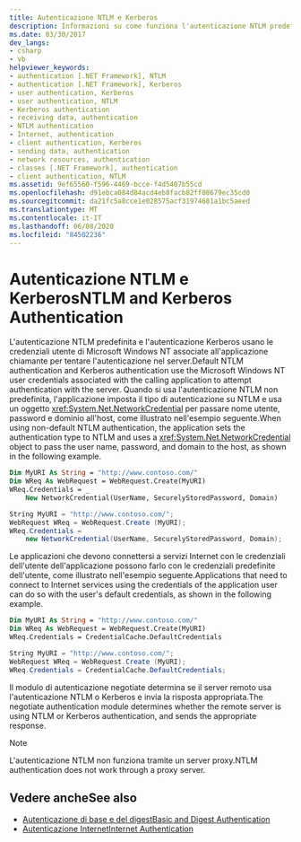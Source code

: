 ```yaml
---
title: Autenticazione NTLM e Kerberos
description: Informazioni su come funziona l'autenticazione NTLM predefinita e l'autenticazione Kerberos per un'applicazione .NET Framework e per informazioni sull'autenticazione NTLM non predefinita.
ms.date: 03/30/2017
dev_langs:
- csharp
- vb
helpviewer_keywords:
- authentication [.NET Framework], NTLM
- authentication [.NET Framework], Kerberos
- user authentication, Kerberos
- user authentication, NTLM
- Kerberos authentication
- receiving data, authentication
- NTLM authentication
- Internet, authentication
- client authentication, Kerberos
- sending data, authentication
- network resources, authentication
- classes [.NET Framework], authentication
- client authentication, NTLM
ms.assetid: 9ef65560-f596-4469-bcce-f4d5407b55cd
ms.openlocfilehash: d91ebca084d84acd4eb8facb82ff08679ec35cd0
ms.sourcegitcommit: da21fc5a8cce1e028575acf31974681a1bc5aeed
ms.translationtype: MT
ms.contentlocale: it-IT
ms.lasthandoff: 06/08/2020
ms.locfileid: "84502236"
---
```

# <a name="ntlm-and-kerberos-authentication"></a><span data-ttu-id="951f7-103">Autenticazione NTLM e Kerberos</span><span class="sxs-lookup"><span data-stu-id="951f7-103">NTLM and Kerberos Authentication</span></span>
<span data-ttu-id="951f7-104">L'autenticazione NTLM predefinita e l'autenticazione Kerberos usano le credenziali utente di Microsoft Windows NT associate all'applicazione chiamante per tentare l'autenticazione nel server.</span><span class="sxs-lookup"><span data-stu-id="951f7-104">Default NTLM authentication and Kerberos authentication use the Microsoft Windows NT user credentials associated with the calling application to attempt authentication with the server.</span></span> <span data-ttu-id="951f7-105">Quando si usa l'autenticazione NTLM non predefinita, l'applicazione imposta il tipo di autenticazione su NTLM e usa un oggetto <xref:System.Net.NetworkCredential> per passare nome utente, password e dominio all'host, come illustrato nell'esempio seguente.</span><span class="sxs-lookup"><span data-stu-id="951f7-105">When using non-default NTLM authentication, the application sets the authentication type to NTLM and uses a <xref:System.Net.NetworkCredential> object to pass the user name, password, and domain to the host, as shown in the following example.</span></span>  
  
```vb  
Dim MyURI As String = "http://www.contoso.com/"  
Dim WReq As WebRequest = WebRequest.Create(MyURI)  
WReq.Credentials = _  
    New NetworkCredential(UserName, SecurelyStoredPassword, Domain)  
```  
  
```csharp  
String MyURI = "http://www.contoso.com/";  
WebRequest WReq = WebRequest.Create (MyURI);  
WReq.Credentials =
    new NetworkCredential(UserName, SecurelyStoredPassword, Domain);  
```  
  
 <span data-ttu-id="951f7-106">Le applicazioni che devono connettersi a servizi Internet con le credenziali dell'utente dell'applicazione possono farlo con le credenziali predefinite dell'utente, come illustrato nell'esempio seguente.</span><span class="sxs-lookup"><span data-stu-id="951f7-106">Applications that need to connect to Internet services using the credentials of the application user can do so with the user's default credentials, as shown in the following example.</span></span>  
  
```vb  
Dim MyURI As String = "http://www.contoso.com/"  
Dim WReq As WebRequest = WebRequest.Create(MyURI)  
WReq.Credentials = CredentialCache.DefaultCredentials  
```  
  
```csharp  
String MyURI = "http://www.contoso.com/";  
WebRequest WReq = WebRequest.Create (MyURI);  
WReq.Credentials = CredentialCache.DefaultCredentials;  
```  
  
 <span data-ttu-id="951f7-107">Il modulo di autenticazione negotiate determina se il server remoto usa l'autenticazione NTLM o Kerberos e invia la risposta appropriata.</span><span class="sxs-lookup"><span data-stu-id="951f7-107">The negotiate authentication module determines whether the remote server is using NTLM or Kerberos authentication, and sends the appropriate response.</span></span>  
  
> [!NOTE]
> <span data-ttu-id="951f7-108">L'autenticazione NTLM non funziona tramite un server proxy.</span><span class="sxs-lookup"><span data-stu-id="951f7-108">NTLM authentication does not work through a proxy server.</span></span>  
  
## <a name="see-also"></a><span data-ttu-id="951f7-109">Vedere anche</span><span class="sxs-lookup"><span data-stu-id="951f7-109">See also</span></span>

- [<span data-ttu-id="951f7-110">Autenticazione di base e del digest</span><span class="sxs-lookup"><span data-stu-id="951f7-110">Basic and Digest Authentication</span></span>](basic-and-digest-authentication.md)
- [<span data-ttu-id="951f7-111">Autenticazione Internet</span><span class="sxs-lookup"><span data-stu-id="951f7-111">Internet Authentication</span></span>](internet-authentication.md)

